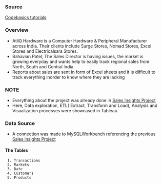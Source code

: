 
### Source

[Codebasics tutorials](https://www.youtube.com/watch?v=hhZ62IlTxYs&list=PLeo1K3hjS3utcb9nKtanhcn8jd2E0Hp9b) 

###  Overview

- AtliQ Hardware is a Computer Hardware & Peripheral Manufacturer across India. Their clients include Surge Stores, Nomad Stores, Excel Stores and Electricalsara Stores. 
- Bahavian Patel, The Sales Director is having issues, the market is growing everyday and wants help to easily track regional sales from North, South and Central India.
- Reports about sales are sent in form of Excel sheets and it is difficult to track everything inorder to know where they are lacking 

### NOTE

- Everything about the project was already done in [Sales Insights Project](https://github.com/M-Gwaza/Sales-insights-projects/edit/main/README.md)
- Here, Data exploration, ETL( Extract, Transform and Load), Analysis and Visualization processes were showcased in Tableau.

### Data Source

- A connection was made to MySQLWorkbench referencing the previous [Sales Insights Project](https://github.com/M-Gwaza/Sales-insights-projects/edit/main/README.md)

#### The Tables

     1. Transactions
     2. Markets
     3. Date
     4. Customers
     5. Products

